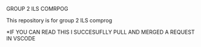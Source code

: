 GROUP 2 ILS COMRPOG

This repository is for group 2 ILS comprog

*IF YOU CAN READ THIS I SUCCESUFLLY PULL AND MERGED A REQUEST IN VSCODE
